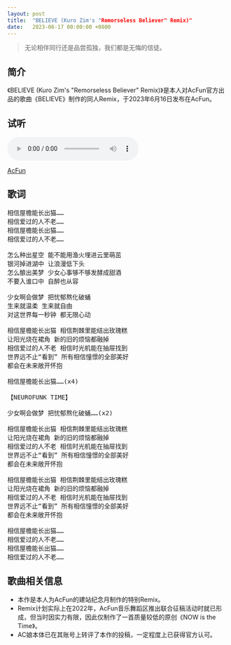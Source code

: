 ```yaml
---
layout: post
title:  "BELIEVE (Kuro Zim's "Remorseless Believer" Remix)"
date:	2023-06-17 00:00:00 +0800
---
```


> 无论相伴同行还是品尝孤独，我们都是无悔的信徒。

## 简介

《BELIEVE (Kuro Zim's "Remorseless Believer" Remix)》是本人对AcFun官方出品的歌曲《BELIEVE》制作的同人Remix，于2023年6月16日发布在AcFun。

## 试听

<audio controls>
	<source src="/assets/audio/believermx.mp3" type="audio/mp3">
</audio>

[AcFun](https://www.acfun.cn/v/ac41596894)

## 歌词

<pre>
相信屋檐能长出猫……
相信爱过的人不老……
相信屋檐能长出猫……
相信爱过的人不老……

怎么种出星空 能不能用渔火埋进云里萌茁
银河掉进湖中 让浪漫低下头
怎么酿出美梦 少女心事够不够发酵成甜酒
不要入谁口中 自醉也从容

少女啊会做梦 把忧郁熬化破蛹
生来就温柔 生来就自由
对这世界每一秒钟 都无限心动

相信屋檐能长出猫 相信荆棘里能结出玫瑰糕
让阳光烧在裙角 新的旧的烦恼都融掉
相信爱过的人不老 相信时光机能在抽屉找到
世界远不止“看到” 所有相信憧憬的全部美好
都会在未来敞开怀抱

相信屋檐能长出猫……(x4)

【NEUROFUNK TIME】

少女啊会做梦 把忧郁熬化破蛹……(x2)

相信屋檐能长出猫 相信荆棘里能结出玫瑰糕
让阳光烧在裙角 新的旧的烦恼都融掉
相信爱过的人不老 相信时光机能在抽屉找到
世界远不止“看到” 所有相信憧憬的全部美好
都会在未来敞开怀抱

相信屋檐能长出猫 相信荆棘里能结出玫瑰糕
让阳光烧在裙角 新的旧的烦恼都融掉
相信爱过的人不老 相信时光机能在抽屉找到
世界远不止“看到” 所有相信憧憬的全部美好
都会在未来敞开怀抱

相信屋檐能长出猫……
相信爱过的人不老……
相信屋檐能长出猫……
相信爱过的人不老……
</pre>

## 歌曲相关信息

* 本作是本人为AcFun的建站纪念月制作的特别Remix。
* Remix计划实际上在2022年，AcFun音乐舞蹈区推出联合征稿活动时就已形成，但当时因实力有限，因此仅制作了一首质量较低的原创《NOW is the Time》。
* AC娘本体已在其账号上转评了本作的投稿，一定程度上已获得官方认可。